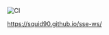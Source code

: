 ![CI](https://github.com/Squid90/sse-ws/actions/workflows/web.yml/badge.svg)

https://squid90.github.io/sse-ws/
